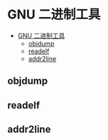 # GNU 二进制工具

<!-- @import "[TOC]" {cmd="toc" depthFrom=1 depthTo=6 orderedList=false} -->

<!-- code_chunk_output -->

- [GNU 二进制工具](#gnu-二进制工具)
  - [objdump](#objdump)
  - [readelf](#readelf)
  - [addr2line](#addr2line)

<!-- /code_chunk_output -->

## objdump

## readelf

## addr2line
